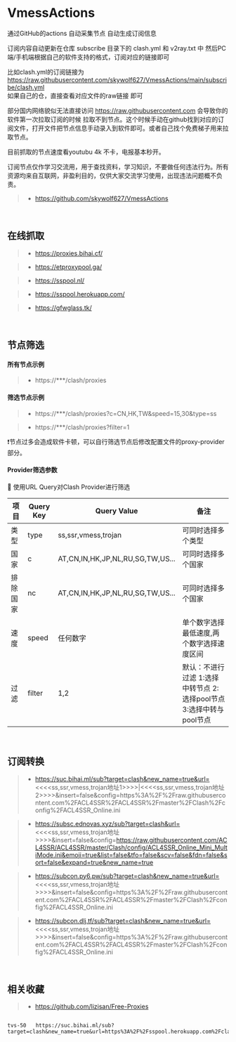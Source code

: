 # VmessActions
通过GitHub的actions 自动采集节点 
自动生成订阅信息

订阅内容自动更新在仓库 subscribe 目录下的 clash.yml 和 v2ray.txt 中
然后PC端/手机端根据自己的软件支持的格式，订阅对应的链接即可

比如clash.yml的订阅链接为 https://raw.githubusercontent.com/skywolf627/VmessActions/main/subscribe/clash.yml  
如果自己的仓，直接查看对应文件的raw链接 即可

部分国内网络貌似无法直接访问  https://raw.githubusercontent.com  会导致你的软件第一次拉取订阅的时候 拉取不到节点。这个时候手动在github找到对应的订阅文件，打开文件把节点信息手动录入到软件即可。或者自己找个免费梯子用来拉取节点。

目前抓取的节点速度看youtubu 4k 不卡，电报基本秒开。

订阅节点仅作学习交流用，用于查找资料，学习知识，不要做任何违法行为。所有资源均来自互联网，非盈利目的，仅供大家交流学习使用，出现违法问题概不负责。

> - https://github.com/skywolf627/VmessActions

<br>

## 在线抓取
 
> - https://proxies.bihai.cf/

> - https://etproxypool.ga/

> - https://sspool.nl/

> - https://sspool.herokuapp.com/

> - https://gfwglass.tk/

<br>

## 节点筛选

#### 所有节点示例

> - https://***/clash/proxies	

#### 筛选节点示例

> - https://***/clash/proxies?c=CN,HK,TW&speed=15,30&type=ss

> - https://***/clash/proxies?filter=1	
               
❗️节点过多会造成软件卡顿，可以自行筛选节点后修改配置文件的proxy-provider部分。

#### Provider筛选参数

🌟 使用URL Query对Clash Provider进行筛选

| 项目            | Query Key      | Query Value                            | 备注                                                           |
|----------------|----------------|----------------------------------------|----------------------------------------------------------------|
| 类型            | type           | ss,ssr,vmess,trojan                    | 可同时选择多个类型                                                               |
| 国家            | c              | AT,CN,IN,HK,JP,NL,RU,SG,TW,US...       | 可同时选择多个国家                                                               |
| 排除国家        | nc             | AT,CN,IN,HK,JP,NL,RU,SG,TW,US...       | 可同时选择多个国家                                                               |
| 速度            | speed          | 任何数字                                | 单个数字选择最低速度,两个数字选择速度区间                                                   |
| 过滤            | filter         | 1,2                                    | 默认：不进行过滤 1:选择中转节点 2:选择pool节点 3:选择中转与pool节点                                |

<br>

## 订阅转换

> - https://suc.bihai.ml/sub?target=clash&new_name=true&url=<<<<ss,ssr,vmess,trojan地址1>>>>|<<<<ss,ssr,vmess,trojan地址2>>>>&insert=false&config=https%3A%2F%2Fraw.githubusercontent.com%2FACL4SSR%2FACL4SSR%2Fmaster%2FClash%2Fconfig%2FACL4SSR_Online.ini

> - https://subsc.ednovas.xyz/sub?target=clash&url=<<<<ss,ssr,vmess,trojan地址>>>>&insert=false&config=https://raw.githubusercontent.com/ACL4SSR/ACL4SSR/master/Clash/config/ACL4SSR_Online_Mini_MultiMode.ini&emoji=true&list=false&tfo=false&scv=false&fdn=false&sort=false&expand=true&new_name=true

> - https://subcon.py6.pw/sub?target=clash&new_name=true&url=<<<<ss,ssr,vmess,trojan地址>>>>&insert=false&config=https%3A%2F%2Fraw.githubusercontent.com%2FACL4SSR%2FACL4SSR%2Fmaster%2FClash%2Fconfig%2FACL4SSR_Online.ini

> - https://subcon.dlj.tf/sub?target=clash&new_name=true&url=<<<<ss,ssr,vmess,trojan地址>>>>&insert=false&config=https%3A%2F%2Fraw.githubusercontent.com%2FACL4SSR%2FACL4SSR%2Fmaster%2FClash%2Fconfig%2FACL4SSR_Online.ini

<br>

## 相关收藏

> - https://github.com/lizisan/Free-Proxies

~~~ss-200   https://suc.bihai.ml/sub?target=clash&new_name=true&url=https%3A%2F%2Fsspool.herokuapp.com%2Fclash%2Fproxies%3Fnc%3DCN%2CHK%2CTW%26speed%3D200%26type%3Dss&insert=false&config=https%3A%2F%2Fraw.githubusercontent.com%2FACL4SSR%2FACL4SSR%2Fmaster%2FClash%2Fconfig%2FACL4SSR_Online.ini

tvs-50   https://suc.bihai.ml/sub?target=clash&new_name=true&url=https%3A%2F%2Fsspool.herokuapp.com%2Fclash%2Fproxies%3Fnc%3DCN%2CHK%2CTW%26speed%3D50%26type%3Dtrojan%7Chttps%3A%2F%2Fsspool.herokuapp.com%2Fclash%2Fproxies%3Fnc%3DCN%2CHK%2CTW%26speed%3D50%26type%3Dvmess%7Chttps%3A%2F%2Fsspool.herokuapp.com%2Fclash%2Fproxies%3Fnc%3DCN%2CHK%2CTW%26speed%3D50%26type%3Dssr&insert=false&config=https%3A%2F%2Fraw.githubusercontent.com%2FACL4SSR%2FACL4SSR%2Fmaster%2FClash%2Fconfig%2FACL4SSR_Online.ini~~~
